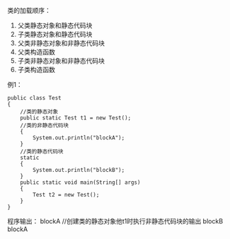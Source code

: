 类的加载顺序：
1. 父类静态对象和静态代码块
2. 子类静态对象和静态代码块
3. 父类非静态对象和非静态代码块
4. 父类构造函数
5. 子类非静态对象和非静态代码块
6. 子类构造函数

例1：

```
public class Test
{
    //类的静态对象
    public static Test t1 = new Test();
    //类的非静态代码块
    {
        System.out.println("blockA");
    }
    //类的静态代码块
    static
    {
        System.out.println("blockB");
    }
    public static void main(String[] args)
    {
        Test t2 = new Test();
    }
}
```

程序输出：
blockA		//创建类的静态对象他t1时执行非静态代码块的输出
blockB
blockA	
